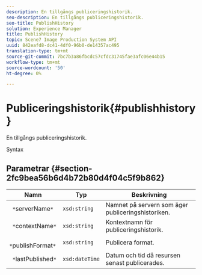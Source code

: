 ```yaml
---
description: En tillgångs publiceringshistorik.
seo-description: En tillgångs publiceringshistorik.
seo-title: PublishHistory
solution: Experience Manager
title: PublishHistory
topic: Scene7 Image Production System API
uuid: 842eafd8-dc41-4df0-96b0-de14357ac495
translation-type: tm+mt
source-git-commit: 7bc7b3a86fbcdc57cfdc31745fae3afc06e44b15
workflow-type: tm+mt
source-wordcount: '50'
ht-degree: 0%

---
```



# Publiceringshistorik{#publishhistory}

En tillgångs publiceringshistorik.

Syntax

## Parametrar {#section-2fc9bea56b6d4b72b80d4f04c5f9b862}

| Namn | Typ | Beskrivning |
|---|---|---|
| ` *`serverName`*` | `xsd:string` | Namnet på servern som äger publiceringshistoriken. |
| ` *`contextName`*` | `xsd:string` | Kontextnamn för publiceringshistorik. |
| ` *`publishFormat`*` | `xsd:string` | Publicera format. |
| ` *`lastPublished`*` | `xsd:dateTime` | Datum och tid då resursen senast publicerades. |

